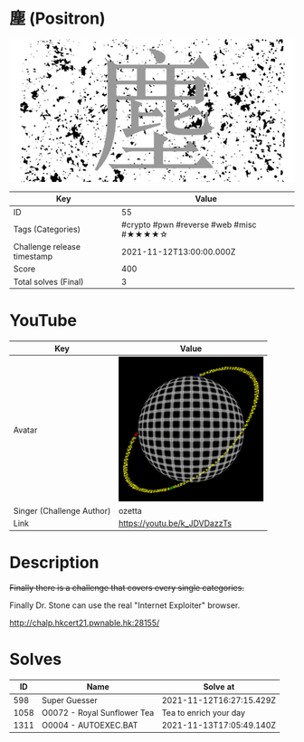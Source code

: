 # 塵 (Positron)

![](../thumbnail/55.jpg)

| Key | Value |
| --- | ----- |
| ID | 55 |
| Tags (Categories) | #crypto #pwn #reverse #web #misc #★★★★☆ |
| Challenge release timestamp | 2021-11-12T13:00:00.000Z |
| Score | 400 |
| Total solves (Final) | 3 |

# YouTube

| Key | Value |
| --- | ----- |
| Avatar | ![](../avatar/ozetta.jpg)
| Singer (Challenge Author) | ozetta |
| Link | https://youtu.be/k_JDVDazzTs |

# Description

~~Finally there is a challenge that covers every single categories.~~

Finally Dr. Stone can use the real "Internet Exploiter" browser.

http://chalp.hkcert21.pwnable.hk:28155/

# Solves
| ID | Name | Solve at |
| --- | ---- | -------- |
| 598 | Super Guesser | 2021-11-12T16:27:15.429Z |
| 1058 | O0072 - Royal Sunflower Tea | Tea to enrich your day | 2021-11-13T10:53:14.141Z |
| 1311 | O0004 - AUTOEXEC.BAT | 2021-11-13T17:05:49.140Z |